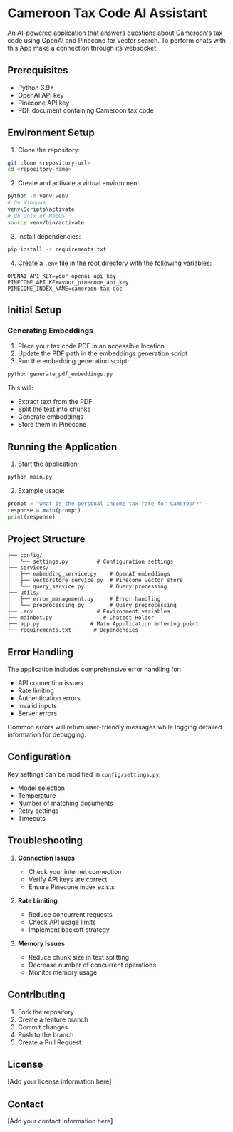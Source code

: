 # Cameroon Tax Code AI Assistant

An AI-powered application that answers questions about Cameroon's tax code using OpenAI and Pinecone for vector search.
To perform chats with this App make a connection through its websocket

## Prerequisites

- Python 3.9+
- OpenAI API key
- Pinecone API key
- PDF document containing Cameroon tax code

## Environment Setup

1. Clone the repository:
```bash
git clone <repository-url>
cd <repository-name>
```

2. Create and activate a virtual environment:
```bash
python -m venv venv
# On Windows
venv\Scripts\activate
# On Unix or MacOS
source venv/bin/activate
```

3. Install dependencies:
```bash
pip install -r requirements.txt
```

4. Create a `.env` file in the root directory with the following variables:
```env
OPENAI_API_KEY=your_openai_api_key
PINECONE_API_KEY=your_pinecone_api_key
PINECONE_INDEX_NAME=cameroon-tax-doc
```

## Initial Setup

### Generating Embeddings

1. Place your tax code PDF in an accessible location
2. Update the PDF path in the embeddings generation script
3. Run the embedding generation script:
```bash
python generate_pdf_embeddings.py
```

This will:
- Extract text from the PDF
- Split the text into chunks
- Generate embeddings
- Store them in Pinecone

## Running the Application

1. Start the application:
```bash
python main.py
```

2. Example usage:
```python
prompt = "what is the personal income tax rate for Cameroon?"
response = main(prompt)
print(response)
```

## Project Structure

```
├── config/
│   └── settings.py         # Configuration settings
├── services/
│   ├── embedding_service.py    # OpenAI embeddings
│   ├── vectorstore_service.py  # Pinecone vector store
│   └── query_service.py        # Query processing
├── utils/
│   ├── error_management.py     # Error handling
│   └── preprocessing.py        # Query preprocessing
├── .env                    # Environment variables
├── mainbot.py                # Chatbot Holder
├── app.py                # Main Appplication entering point
└── requirements.txt       # Dependencies
```

## Error Handling

The application includes comprehensive error handling for:
- API connection issues
- Rate limiting
- Authentication errors
- Invalid inputs
- Server errors

Common errors will return user-friendly messages while logging detailed information for debugging.

## Configuration

Key settings can be modified in `config/settings.py`:
- Model selection
- Temperature
- Number of matching documents
- Retry settings
- Timeouts

## Troubleshooting

1. **Connection Issues**
   - Check your internet connection
   - Verify API keys are correct
   - Ensure Pinecone index exists

2. **Rate Limiting**
   - Reduce concurrent requests
   - Check API usage limits
   - Implement backoff strategy

3. **Memory Issues**
   - Reduce chunk size in text splitting
   - Decrease number of concurrent operations
   - Monitor memory usage

## Contributing

1. Fork the repository
2. Create a feature branch
3. Commit changes
4. Push to the branch
5. Create a Pull Request

## License

[Add your license information here]

## Contact

[Add your contact information here]